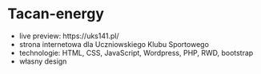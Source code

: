 # Tacan-energy

<ul>
  <li>live preview: https://uks141.pl/</li>
  <li>strona internetowa dla Uczniowskiego Klubu Sportowego</li>
  <li>technologie: HTML, CSS, JavaScript, Wordpress, PHP, RWD, bootstrap</li>
  <li>własny design</li>
</ul>
